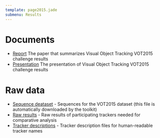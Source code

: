 ```yaml
---
template: page2015.jade
submenu: Results
---
```


# Documents

-   [Report](/vot2015/download/vot_2015_paper.pdf) The paper that summarizes Visual Object Tracking VOT2015 challenge results 
-   [Presentation](/vot2015/download/vot_2015_presentation.pdf) The presentation of Visual Object Tracking VOT2015 challenge results

# Raw data

-   [Sequence deataset](http://box.vicos.si/vot/vot2015.zip) - Sequences for the VOT2015 dataset (this file is automatically downloaded by the toolkit) 
-   [Raw results](http://box.vicos.si/vot/vot2015_results.zip) - Raw results of participating trackers needed for comparative analysis
-   [Tracker descriptions](http://box.vicos.si/vot/vot2015_trackers.zip) - Tracker description files for human-readable tracker names
